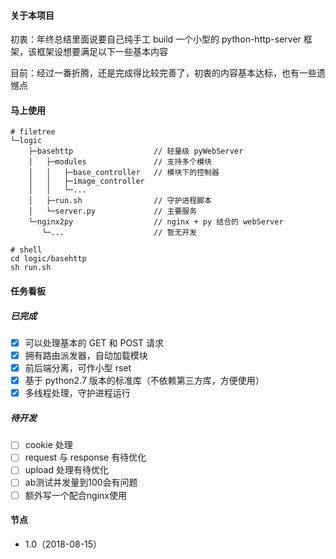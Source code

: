 #### 关于本项目
初衷：年终总结里面说要自己纯手工 build 一个小型的 python-http-server 框架，该框架设想要满足以下一些基本内容

目前：经过一番折腾，还是完成得比较完善了，初衷的内容基本达标，也有一些遗憾点

#### 马上使用
```
# filetree
└─logic
    ├─basehttp                  // 轻量级 pyWebServer
    │   ├─modules               // 支持多个模块
    │   │   ├─base_controller   // 模块下的控制器
    │   │   ├─image_controller
    │   │   └─...
    │   ├─run.sh                // 守护进程脚本
    │   └─server.py             // 主要服务
    └─nginx2py                  // nginx + py 结合的 webServer
       └─...                    // 暂无开发

# shell
cd logic/basehttp
sh run.sh
```
#### 任务看板

##### 已完成
- [X] 可以处理基本的 GET 和 POST 请求
- [X] 拥有路由派发器，自动加载模块
- [X] 前后端分离，可作小型 rset
- [X] 基于 python2.7 版本的标准库（不依赖第三方库，方便使用）
- [X] 多线程处理，守护进程运行

##### 待开发
- [ ] cookie 处理
- [ ] request 与 response 有待优化
- [ ] upload 处理有待优化
- [ ] ab测试并发量到100会有问题
- [ ] 额外写一个配合nginx使用

#### 节点

- 1.0（2018-08-15）
